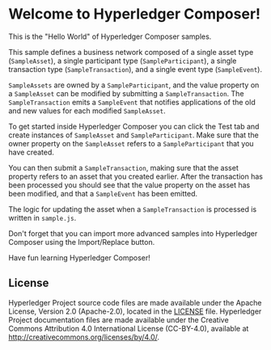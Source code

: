 # Welcome to Hyperledger Composer!

This is the "Hello World" of Hyperledger Composer samples.

This sample defines a business network composed of a single asset type (`SampleAsset`), a single participant type (`SampleParticipant`), a single transaction type (`SampleTransaction`), and a single event type (`SampleEvent`).

`SampleAssets` are owned by a `SampleParticipant`, and the value property on a `SampleAsset` can be modified by submitting a `SampleTransaction`. The `SampleTransaction` emits a `SampleEvent` that notifies applications of the old and new values for each modified `SampleAsset`.

To get started inside Hyperledger Composer you can click the Test tab and create instances of `SampleAsset` and `SampleParticipant`. Make sure that the owner property on the `SampleAsset` refers to a `SampleParticipant` that you have created.

You can then submit a `SampleTransaction`, making sure that the asset property refers to an asset that you created earlier. After the transaction has been processed you should see that the value property on the asset has been modified, and that a `SampleEvent` has been emitted.

The logic for updating the asset when a `SampleTransaction` is processed is written in `sample.js`.

Don't forget that you can import more advanced samples into Hyperledger Composer using the Import/Replace button.

Have fun learning Hyperledger Composer!

## License <a name="license"></a>
Hyperledger Project source code files are made available under the Apache License, Version 2.0 (Apache-2.0), located in the [LICENSE](LICENSE) file. Hyperledger Project documentation files are made available under the Creative Commons Attribution 4.0 International License (CC-BY-4.0), available at http://creativecommons.org/licenses/by/4.0/.